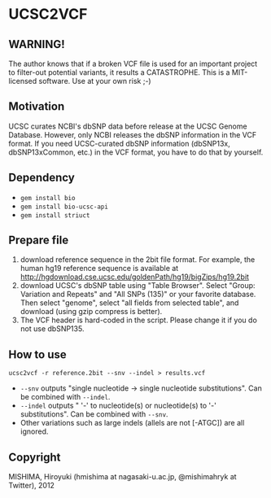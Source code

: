 # UCSC2VCF
## WARNING!
The author knows that if a broken VCF file is used for an important project to filter-out potential variants, it results a CATASTROPHE. This is a MIT-licensed software. Use at your own risk ;-)

## Motivation
UCSC curates NCBI's dbSNP data before release at the UCSC Genome Database. However, only NCBI releases the dbSNP information in the VCF format. If you need UCSC-curated dbSNP information (dbSNP13x, dbSNP13xCommon, etc.) in the VCF format, you have to do that by yourself.

## Dependency
 * `gem install bio`
 * `gem install bio-ucsc-api`
 * `gem install striuct`

## Prepare file
1. download reference sequence in the 2bit file format. For example, the human hg19 reference sequence is available at http://hgdownload.cse.ucsc.edu/goldenPath/hg19/bigZips/hg19.2bit
2. download UCSC's dbSNP table using "Table Browser". Select "Group: Variation and Repeats" and "All SNPs (135)" or your favorite database. Then select "genome", select "all fields from selected table", and download (using gzip compress is better).
3. The VCF header is hard-coded in the script. Please change it if you do not use dbSNP135. 

## How to use
    ucsc2vcf -r reference.2bit --snv --indel > results.vcf

* `--snv` outputs "single nucleotide -> single nucleotide substitutions". Can be combined with `--indel`.
* `--indel` outputs " '-' to nucleotide(s) or nucleotide(s) to '-' substitutions". Can be combined with `--snv`.
* Other variations such as large indels (allels are not [-ATGC]) are all ignored.

## Copyright
 MISHIMA, Hiroyuki (hmishima at nagasaki-u.ac.jp, @mishimahryk at Twitter), 2012
